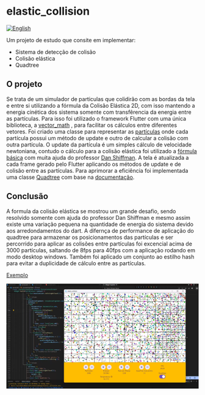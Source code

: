 # elastic_collision

[![English](https://img.shields.io/badge/lang-en-blue.svg)](README_EN.md)

Um projeto de estudo que consite em implementar:

- Sistema de detecção de colisão
- Colisão elástica
- Quadtree

## O projeto

Se trata de um simulador de particulas que colidirão com as bordas da tela e entre si utilizando a fórmula da Colisão Elástica 2D, com isso mantendo a energia cinética dos sistema somente com transfêrencia da energia entre as partículas.
Para isso foi utilizado o framework Flutter com uma única biblioteca, a [vector_math](https://pub.dev/packages/vector_math) , para facilitar os cálculos entre diferentes vetores.
Foi criado uma classe para representar as [partículas](./lib/particle.dart) onde cada partícula possui um método de update e outro de calcular a colisão com outra partícula.
O update da partícula é um simples cálculo de velocidade newtoniana, contudo o cálculo para a colisão elástica foi utilizado a [fórmula básica](https://en.wikipedia.org/wiki/Elastic_collision) com muita ajuda do professor [Dan Shiffman](https://www.youtube.com/watch?v=dJNFPv9Mj-Y).
A tela é atualizada a cada frame gerado pelo Flutter aplicando os métodos de update e de colisão entre as partículas.
Para aprimorar a eficiência foi implementada uma classe [Quadtree](.lib/quadtree.dart) com base na [documentação](https://en.wikipedia.org/wiki/Elastic_collision).

## Conclusão

A formula da colisão elástica se mostrou um grande desafio, sendo resolvido somente com ajuda do professor Dan Shiffman e mesmo assim existe uma variação pequena na quantidade de energia do sistema devido aos arredondamentos do dart.
A difernça de performance de aplicação do quadtree para armazenar os posicionamentos das partículas e ser percorrido para aplicar as colisões entre partículas foi excencial acima de 3000 partículas, saltando de 8fps para 40fps com a aplicação rodando em modo desktop windows.
Também foi aplicado um conjunto ao estilho hash para evitar a duplicidade de cálculo entre as partículas.

[Exemplo](https://elasticcollision.web.app/)

![Screenshot](screenelasticcollision.png)
